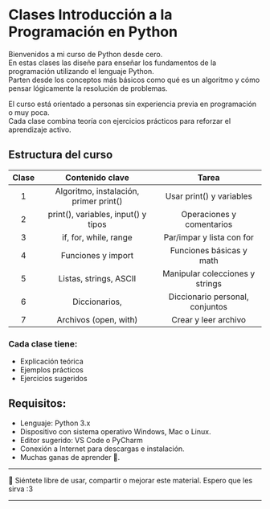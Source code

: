 # Clases Introducción a la Programación en Python


Bienvenidos a mi curso de Python desde cero.  
En estas clases las diseñe para enseñar los fundamentos de la programación utilizando el lenguaje Python.  
Parten desde los conceptos más básicos como qué es un algoritmo y cómo pensar lógicamente la resolución de problemas.  

El curso está orientado a personas sin experiencia previa en programación o muy poca.  
Cada clase combina teoría con ejercicios prácticos para reforzar el aprendizaje activo.


## Estructura del curso

|**Clase**| **Contenido clave**                    | **Tarea**                      |
|:-------:|:--------------------------------------:|:------------------------------:|
| 1       | Algoritmo, instalación, primer print() | Usar print() y variables       |
| 2       | print(), variables, input() y tipos    | Operaciones y comentarios      |
| 3       | if, for, while, range                  | Par/impar y lista con for      |
| 4       | Funciones y import                     | Funciones básicas y math       |
| 5       | Listas, strings, ASCII                 | Manipular colecciones y strings|
| 6       | Diccionarios,                          | Diccionario personal, conjuntos|
| 7       | Archivos (open, with)                  | Crear y leer archivo           |

### Cada clase tiene:

- Explicación teórica
- Ejemplos prácticos
- Ejercicios sugeridos


## Requisitos:
- Lenguaje: Python 3.x
- Dispositivo con sistema operativo Windows, Mac o Linux.
- Editor sugerido: VS Code o PyCharm
- Conexión a Internet para descargas e instalación.
- Muchas ganas de aprender 🚀.

---

📩 Siéntete libre de usar, compartir o mejorar este material. Espero que les sirva :3

---
